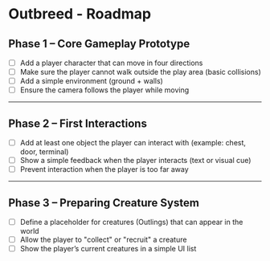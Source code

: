 # Outbreed - Roadmap

## Phase 1 – Core Gameplay Prototype

- [ ] Add a player character that can move in four directions
- [ ] Make sure the player cannot walk outside the play area (basic collisions)
- [ ] Add a simple environment (ground + walls)
- [ ] Ensure the camera follows the player while moving

---

## Phase 2 – First Interactions

- [ ] Add at least one object the player can interact with (example: chest, door, terminal)
- [ ] Show a simple feedback when the player interacts (text or visual cue)
- [ ] Prevent interaction when the player is too far away

---

## Phase 3 – Preparing Creature System

- [ ] Define a placeholder for creatures (Outlings) that can appear in the world
- [ ] Allow the player to "collect" or "recruit" a creature
- [ ] Show the player’s current creatures in a simple UI list
